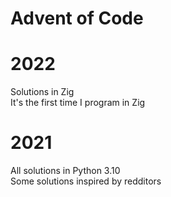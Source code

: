 # Advent of Code

# 2022
Solutions in Zig  
It's the first time I program in Zig  

# 2021
All solutions in Python 3.10  
Some solutions inspired by redditors  
